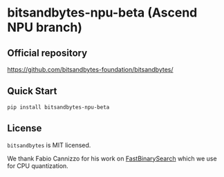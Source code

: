 # bitsandbytes-npu-beta (Ascend NPU branch)

## Official repository

https://github.com/bitsandbytes-foundation/bitsandbytes/

## Quick Start

```shell
pip install bitsandbytes-npu-beta
```

## License

`bitsandbytes` is MIT licensed.

We thank Fabio Cannizzo for his work on [FastBinarySearch](https://github.com/fabiocannizzo/FastBinarySearch) which we use for CPU quantization.

